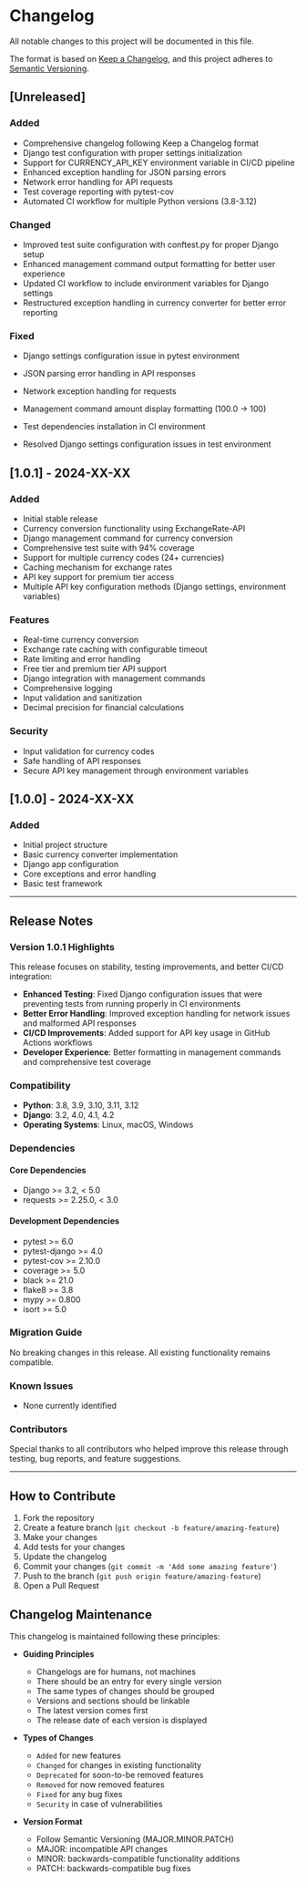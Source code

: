 # Changelog

All notable changes to this project will be documented in this file.

The format is based on [Keep a Changelog](https://keepachangelog.com/en/1.0.0/),
and this project adheres to [Semantic Versioning](https://semver.org/spec/v2.0.0.html).

## [Unreleased]

### Added
- Comprehensive changelog following Keep a Changelog format
- Django test configuration with proper settings initialization
- Support for CURRENCY_API_KEY environment variable in CI/CD pipeline
- Enhanced exception handling for JSON parsing errors
- Network error handling for API requests
- Test coverage reporting with pytest-cov
- Automated CI workflow for multiple Python versions (3.8-3.12)

### Changed
- Improved test suite configuration with conftest.py for proper Django setup
- Enhanced management command output formatting for better user experience
- Updated CI workflow to include environment variables for Django settings
- Restructured exception handling in currency converter for better error reporting

### Fixed
- Django settings configuration issue in pytest environment
- JSON parsing error handling in API responses
- Network exception handling for requests
- Management command amount display formatting (100.0 → 100)
- Test dependencies installation in CI environment

- Resolved Django settings configuration issues in test environment
## [1.0.1] - 2024-XX-XX

### Added
- Initial stable release
- Currency conversion functionality using ExchangeRate-API
- Django management command for currency conversion
- Comprehensive test suite with 94% coverage
- Support for multiple currency codes (24+ currencies)
- Caching mechanism for exchange rates
- API key support for premium tier access
- Multiple API key configuration methods (Django settings, environment variables)

### Features
- Real-time currency conversion
- Exchange rate caching with configurable timeout
- Rate limiting and error handling
- Free tier and premium tier API support
- Django integration with management commands
- Comprehensive logging
- Input validation and sanitization
- Decimal precision for financial calculations

### Security
- Input validation for currency codes
- Safe handling of API responses
- Secure API key management through environment variables

## [1.0.0] - 2024-XX-XX

### Added
- Initial project structure
- Basic currency converter implementation
- Django app configuration
- Core exceptions and error handling
- Basic test framework

---

## Release Notes

### Version 1.0.1 Highlights

This release focuses on stability, testing improvements, and better CI/CD integration:

- **Enhanced Testing**: Fixed Django configuration issues that were preventing tests from running properly in CI environments
- **Better Error Handling**: Improved exception handling for network issues and malformed API responses
- **CI/CD Improvements**: Added support for API key usage in GitHub Actions workflows
- **Developer Experience**: Better formatting in management commands and comprehensive test coverage

### Compatibility

- **Python**: 3.8, 3.9, 3.10, 3.11, 3.12
- **Django**: 3.2, 4.0, 4.1, 4.2
- **Operating Systems**: Linux, macOS, Windows

### Dependencies

#### Core Dependencies
- Django >= 3.2, < 5.0
- requests >= 2.25.0, < 3.0

#### Development Dependencies
- pytest >= 6.0
- pytest-django >= 4.0
- pytest-cov >= 2.10.0
- coverage >= 5.0
- black >= 21.0
- flake8 >= 3.8
- mypy >= 0.800
- isort >= 5.0

### Migration Guide

No breaking changes in this release. All existing functionality remains compatible.

### Known Issues

- None currently identified

### Contributors

Special thanks to all contributors who helped improve this release through testing, bug reports, and feature suggestions.

---

## How to Contribute

1. Fork the repository
2. Create a feature branch (`git checkout -b feature/amazing-feature`)
3. Make your changes
4. Add tests for your changes
5. Update the changelog
6. Commit your changes (`git commit -m 'Add some amazing feature'`)
7. Push to the branch (`git push origin feature/amazing-feature`)
8. Open a Pull Request

## Changelog Maintenance

This changelog is maintained following these principles:

- **Guiding Principles**
  - Changelogs are for humans, not machines
  - There should be an entry for every single version
  - The same types of changes should be grouped
  - Versions and sections should be linkable
  - The latest version comes first
  - The release date of each version is displayed

- **Types of Changes**
  - `Added` for new features
  - `Changed` for changes in existing functionality
  - `Deprecated` for soon-to-be removed features
  - `Removed` for now removed features
  - `Fixed` for any bug fixes
  - `Security` in case of vulnerabilities

- **Version Format**
  - Follow Semantic Versioning (MAJOR.MINOR.PATCH)
  - MAJOR: incompatible API changes
  - MINOR: backwards-compatible functionality additions
  - PATCH: backwards-compatible bug fixes
